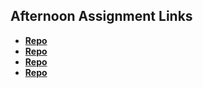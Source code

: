 ## Afternoon Assignment Links

* **[Repo](https://github.com/Kolby-Strang/<ASSIGNMENT_REPO>)**
* **[Repo](https://github.com/Kolby-Strang/<ASSIGNMENT_REPO>)**
* **[Repo](https://github.com/Kolby-Strang/<ASSIGNMENT_REPO>)**
* **[Repo](https://github.com/Kolby-Strang/<ASSIGNMENT_REPO>)**
